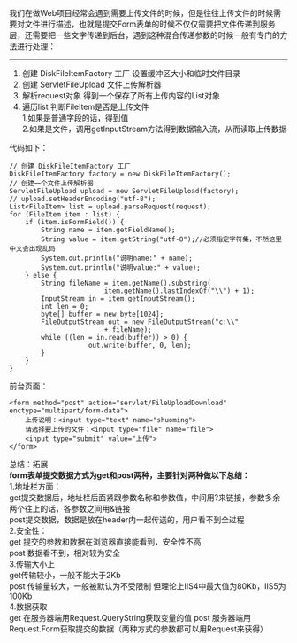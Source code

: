 我们在做Web项目经常会遇到需要上传文件的时候，但是往往上传文件的时候需要对文件进行描述，也就是提交Form表单的时候不仅仅需要把文件传递到服务层，还需要把一些文字传递到后台，遇到这种混合传递参数的时候一般有专门的方法进行处理：

----------

1.  创建 DiskFileItemFactory 工厂 设置缓冲区大小和临时文件目录
2.  创建 ServletFileUpload 文件上传解析器 
3.  解析request对象 得到一个保存了所有上传内容的List对象
4.  遍历list 判断FileItem是否是上传文件  
      1.如果是普通字段的话，得到值  
      2.如果是文件，调用getInputStream方法得到数据输入流，从而读取上传数据

代码如下：  

    // 创建 DiskFileItemFactory 工厂
    DiskFileItemFactory factory = new DiskFileItemFactory();
	// 创建一个文件上传解析器
    ServletFileUpload upload = new ServletFileUpload(factory);
	// upload.setHeaderEncoding("utf-8");
	List<FileItem> list = upload.parseRequest(request);
	for (FileItem item : list) {
		if (item.isFormField()) {
			String name = item.getFieldName();
			String value = item.getString("utf-8");//必须指定字符集，不然这里中文会出现乱码
			System.out.println("说明name:" + name);
			System.out.println("说明value:" + value);
		} else {
			String fileName = item.getName().substring(
							item.getName().lastIndexOf("\\") + 1);
			InputStream in = item.getInputStream();
			int len = 0;
			byte[] buffer = new byte[1024];
			FileOutputStream out = new FileOutputStream("c:\\"
							+ fileName);
			while ((len = in.read(buffer)) > 0) {
						out.write(buffer, 0, len);
			}
		}
	}


前台页面：

    <form method="post" action="servlet/FileUploadDownload" enctype="multipart/form-data">
   		上传说明：<input type="text" name="shuoming">
   		请选择要上传的文件：<input type="file" name="file">
   		<input type="submit" value="上传">
   	</form>


总结：拓展  
**form表单提交数据方式为get和post两种，主要针对两种做以下总结：**  
1.地址栏方面：  
   get提交数据后，地址栏后面紧跟参数名称和参数值，中间用?来链接，参数多余两个往上的话，各参数之间用&链接  
   post提交数据，数据是放在header内一起传送的，用户看不到全过程  
2.安全性：    
   get 提交的参数和数据在浏览器直接能看到，安全性不高  
   post 数据看不到，相对较为安全  
3.传输大小上  
   get传输较小，一般不能大于2Kb  
   post 传输量较大，一般被默认为不受限制 但理论上IIS4中最大值为80Kb，IIS5为100Kb  
4.数据获取  
  get 在服务器端用Request.QueryString获取变量的值
  post 服务器端用Request.Form获取提交的数据（两种方式的参数都可以用Request来获得）


  